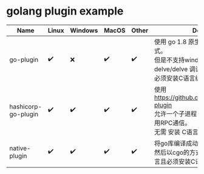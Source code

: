 # golang plugin example

| Name                | Linux              | Windows            | MacOS              | Other              | Details                                                      |
| ------------------- | ------------------ | ------------------ | ------------------ | ------------------ | ------------------------------------------------------------ |
| go-plugin           | :heavy_check_mark: | :x:                | :heavy_check_mark: | :heavy_check_mark: | 使用 go 1.8 原生支持的plugin的方式。<br />但是不支持windows系统 和 go-delve/delve 调试插件<br />必须安装C语言编译器。 |
| hashicorp-go-plugin | :heavy_check_mark: | :heavy_check_mark: | :heavy_check_mark: | :heavy_check_mark: | 使用 https://github.com/hashicorp/go-plugin <br />允许一个子进程，与子进程之间使用RPC通信。<br />无需 安装 C语言编译器 |
| native-plugin       | :heavy_check_mark: | :heavy_check_mark: | :heavy_check_mark: | :heavy_check_mark: | 将go库编译成动态库，如: dll,so。<br />然后以cgo的方式调用。需要会C语言且必须安装C语言编译器 |